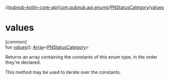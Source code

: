 //[pubnub-kotlin-core-api](../../../index.md)/[com.pubnub.api.enums](../index.md)/[PNStatusCategory](index.md)/[values](values.md)

# values

[common]\
fun [values](values.md)(): [Array](https://kotlinlang.org/api/latest/jvm/stdlib/kotlin/-array/index.html)&lt;[PNStatusCategory](index.md)&gt;

Returns an array containing the constants of this enum type, in the order they're declared.

This method may be used to iterate over the constants.
